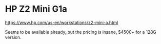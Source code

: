# HP Z2 Mini G1a

https://www.hp.com/us-en/workstations/z2-mini-a.html

Seems to be available already, but the pricing is insane, $4500+ for a 128G version.
